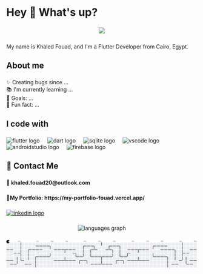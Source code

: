 <h1 align="left">Hey 👋 What's up?</h1>

###

<div align="center">
  <img height="200" src="https://media3.giphy.com/media/v1.Y2lkPTc5MGI3NjExYTE4Z25ndDZldGpscGVrZHN2ZGo2Z3lhejJueXN1c3hpYmZodnl3ZyZlcD12MV9pbnRlcm5hbF9naWZfYnlfaWQmY3Q9Zw/25Itcrcuwkyq3ohubJ/giphy.gif"  />
</div>

###

<p align="left">My name is Khaled Fouad, and I'm a Flutter Developer from Cairo, Egypt.</p>

###

<h2 align="left">About me</h2>

###

<p align="left">✨ Creating bugs since ...<br>📚 I'm currently learning ...<br>🎯 Goals: ...<br>🎲 Fun fact: ...</p>

###

<h2 align="left">I code with</h2>

###

<div align="left">
  <img src="https://cdn.jsdelivr.net/gh/devicons/devicon/icons/flutter/flutter-original.svg" height="40" alt="flutter logo"  />
  <img width="12" />
  <img src="https://cdn.jsdelivr.net/gh/devicons/devicon/icons/dart/dart-original.svg" height="40" alt="dart logo"  />
  <img width="12" />
  <img src="https://cdn.jsdelivr.net/gh/devicons/devicon/icons/sqlite/sqlite-original.svg" height="40" alt="sqlite logo"  />
  <img width="12" />
  <img src="https://cdn.jsdelivr.net/gh/devicons/devicon/icons/vscode/vscode-original.svg" height="40" alt="vscode logo"  />
  <img width="12" />
  <img src="https://cdn.jsdelivr.net/gh/devicons/devicon/icons/androidstudio/androidstudio-original.svg" height="40" alt="androidstudio logo"  />
  <img width="12" />
  <img src="https://cdn.jsdelivr.net/gh/devicons/devicon/icons/firebase/firebase-plain.svg" height="40" alt="firebase logo"  />
</div>

###

<h2 align="left">🔗 Contact Me</h2>

###

<h4 align="left">📧 khaled.fouad20@outlook.com</h4>

###

<div align="left">
  <a href=" mailto:khaled.fouad20@outlook.com" target="_blank">
  </a>
</div>

###

<h4 align="left">🔗My Portfolio: https://my-portfolio-fouad.vercel.app/</h4>

###

<div align="left">
  <a href=" https://my-portfolio-fouad.vercel.app/" target="_blank">
  </a>
</div>

###

<div align="left">
  <a href="https://www.linkedin.com/in/khaled-fouad-870508243/" target="_blank">
    <img src="https://raw.githubusercontent.com/maurodesouza/profile-readme-generator/master/src/assets/icons/social/linkedin/default.svg" width="52" height="40" alt="linkedin logo"  />
  </a>
</div>

###

<div align="center">
  <img src="https://github-readme-stats.vercel.app/api/top-langs?username=KhaledFouad&locale=en&hide_title=false&layout=compact&card_width=320&langs_count=5&theme=gruvbox_light&hide_border=false&order=2" height="155" alt="languages graph"  />
</div>

###

<picture>
  <source media="(prefers-color-scheme: dark)" srcset="https://raw.githubusercontent.com/KhaledFouad/KhaledFouad/output/pacman-contribution-graph-dark.svg">
  <source media="(prefers-color-scheme: light)" srcset="https://raw.githubusercontent.com/KhaledFouad/KhaledFouad/output/pacman-contribution-graph.svg">
  <img alt="pacman contribution graph" src="https://raw.githubusercontent.com/KhaledFouad/KhaledFouad/output/pacman-contribution-graph.svg">
</picture>

###
